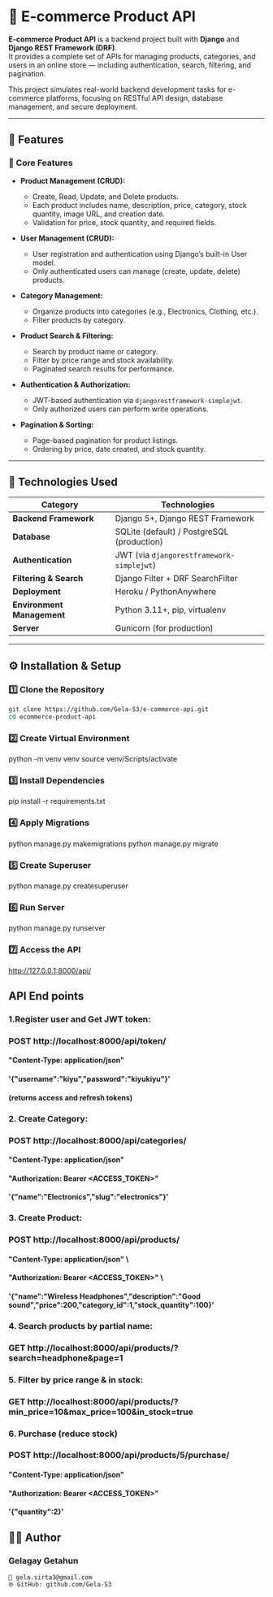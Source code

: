 # 🛒 E-commerce Product API

**E-commerce Product API** is a backend project built with **Django** and **Django REST Framework (DRF)**.  
It provides a complete set of APIs for managing products, categories, and users in an online store — including authentication, search, filtering, and pagination.  

This project simulates real-world backend development tasks for e-commerce platforms, focusing on RESTful API design, database management, and secure deployment.

---

## 🚀 Features

### 🧩 Core Features

- **Product Management (CRUD):**
  - Create, Read, Update, and Delete products.
  - Each product includes name, description, price, category, stock quantity, image URL, and creation date.
  - Validation for price, stock quantity, and required fields.

- **User Management (CRUD):**
  - User registration and authentication using Django’s built-in User model.
  - Only authenticated users can manage (create, update, delete) products.

- **Category Management:**
  - Organize products into categories (e.g., Electronics, Clothing, etc.).
  - Filter products by category.

- **Product Search & Filtering:**
  - Search by product name or category.
  - Filter by price range and stock availability.
  - Paginated search results for performance.

- **Authentication & Authorization:**
  - JWT-based authentication via `djangorestframework-simplejwt`.
  - Only authorized users can perform write operations.

- **Pagination & Sorting:**
  - Page-based pagination for product listings.
  - Ordering by price, date created, and stock quantity.

---

## 🧠 Technologies Used

| Category | Technologies |
|-----------|--------------|
| **Backend Framework** | Django 5+, Django REST Framework |
| **Database** | SQLite (default) / PostgreSQL (production) |
| **Authentication** | JWT (via `djangorestframework-simplejwt`) |
| **Filtering & Search** | Django Filter + DRF SearchFilter |
| **Deployment** | Heroku / PythonAnywhere |
| **Environment Management** | Python 3.11+, pip, virtualenv |
| **Server** | Gunicorn (for production) |

---

## ⚙️ Installation & Setup

### 1️⃣ Clone the Repository
```bash
git clone https://github.com/Gela-S3/e-commerce-api.git
cd ecommerce-product-api
```

### 2️⃣ Create Virtual Environment

python -m venv venv
source venv/Scripts/activate 


### 3️⃣ Install Dependencies

pip install -r requirements.txt


### 4️⃣ Apply Migrations

python manage.py makemigrations
python manage.py migrate


### 5️⃣ Create Superuser

python manage.py createsuperuser


### 6️⃣ Run Server

python manage.py runserver


### 7️⃣ Access the API

http://127.0.0.1:8000/api/

## API End points

### 1.Register user and Get JWT token:

###     POST http://localhost:8000/api/token/
####        "Content-Type: application/json" 
####        '{"username":"kiyu","password":"kiyukiyu"}'
####            (returns access and refresh tokens)


### 2.	Create Category:

###     POST http://localhost:8000/api/categories/
####        "Content-Type: application/json" 
####        "Authorization: Bearer <ACCESS_TOKEN>" 
####        '{"name":"Electronics","slug":"electronics"}'


### 3.	Create Product:

###     POST http://localhost:8000/api/products/ 
####        "Content-Type: application/json" \
####        "Authorization: Bearer <ACCESS_TOKEN>" \
####        '{"name":"Wireless Headphones","description":"Good sound","price":200,"category_id":1,"stock_quantity":100}'


### 4.	Search products by partial name:

###     GET http://localhost:8000/api/products/?search=headphone&page=1


### 5.	Filter by price range & in stock:

###     GET http://localhost:8000/api/products/?min_price=10&max_price=100&in_stock=true


### 6.	Purchase (reduce stock)
###     POST http://localhost:8000/api/products/5/purchase/
####        "Content-Type: application/json" 
####        "Authorization: Bearer <ACCESS_TOKEN>" 
####        '{"quantity":2}'


## 👨‍💻 Author

### Gelagay Getahun

    📧 gela.sirta3@gmail.com
    🌐 GitHub: github.com/Gela-S3